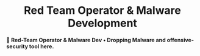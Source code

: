 <!-- Banner (optional) -->
<h1 align="center"> Red Team Operator&nbsp;&amp;&nbsp;Malware Development</h1>

<p align="left"><b>🔴 Red-Team Operator & Malware Dev • Dropping Malware and offensive-security tool here.</b></p>

<!-- keep the rest of your README below -->
